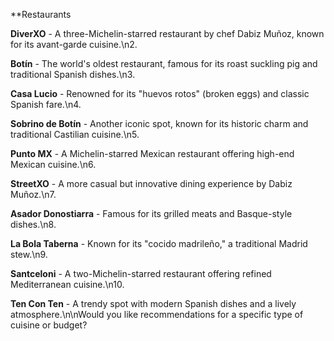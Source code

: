 
**Restaurants

**DiverXO** - A three-Michelin-starred restaurant by chef Dabiz Muñoz, known for its avant-garde cuisine.\n2. 

**Botín** - The world's oldest restaurant, famous for its roast suckling pig and traditional Spanish dishes.\n3. 

**Casa Lucio** - Renowned for its "huevos rotos" (broken eggs) and classic Spanish fare.\n4. 

**Sobrino de Botín** - Another iconic spot, known for its historic charm and traditional Castilian cuisine.\n5. 

**Punto MX** - A Michelin-starred Mexican restaurant offering high-end Mexican cuisine.\n6. 

**StreetXO** - A more casual but innovative dining experience by Dabiz Muñoz.\n7. 

**Asador Donostiarra** - Famous for its grilled meats and Basque-style dishes.\n8. 

**La Bola Taberna** - Known for its "cocido madrileño," a traditional Madrid stew.\n9. 

**Santceloni** - A two-Michelin-starred restaurant offering refined Mediterranean cuisine.\n10. 

**Ten Con Ten** - A trendy spot with modern Spanish dishes and a lively atmosphere.\n\nWould you like recommendations for a specific type of cuisine or budget?	
